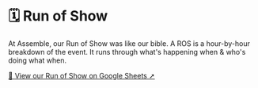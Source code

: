 # 🗓️ Run of Show

At Assemble, our Run of Show was like our bible. A ROS is a hour-by-hour breakdown of the event. It runs through what's happening when & who's doing what when. 

[📑 View our Run of Show on Google Sheets ➚](https://docs.google.com/spreadsheets/d/1yzOWtqHE9J9zVvyj6X0cs0AGMFE4TH2jPIh_np9LWRg/edit?usp=sharing)